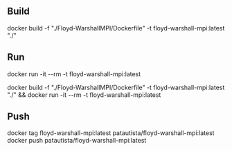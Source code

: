 ## Build

docker build -f "./Floyd-WarshallMPI/Dockerfile" -t floyd-warshall-mpi:latest "./"

## Run

docker run -it --rm -t floyd-warshall-mpi:latest

docker build -f "./Floyd-WarshallMPI/Dockerfile" -t floyd-warshall-mpi:latest "./" && docker run -it --rm -t floyd-warshall-mpi:latest

## Push

docker tag floyd-warshall-mpi:latest patautista/floyd-warshall-mpi:latest
docker push patautista/floyd-warshall-mpi:latest

